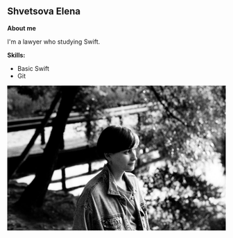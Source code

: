 ## Shvetsova Elena

**About me**

I'm a lawyer who studying Swift. 

**Skills:**

* Basic Swift
* Git

![Foto](img/1.jpg)
